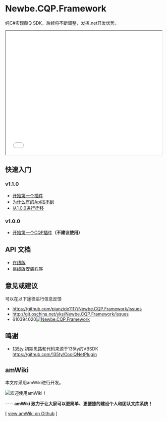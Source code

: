 # Newbe.CQP.Framework

纯C#实现酷Q SDK，后续将不断调整，发挥.net开发优势。

<iframe src="oschina_widget.html" width="100%" height="400px">
</iframe>

## 快速入门

### v1.1.0

- [开始第一个插件](?file=499-v1.1.0/001-快速开始/001-开始第一个插件 "开始第一个插件")
- [为什么有的Api找不到](?file=499-v1.1.0/002-疑难解答/003-为什么有的Api找不到 "为什么有的Api找不到")
- [从1.0.0进行迁移](?file=499-v1.1.0/002-疑难解答/001-从1.0.0进行迁移 "从1.0.0进行迁移")

### v1.0.0

- [开始第一个CQP插件](?file=500-v1.0.0/001-快速开始/001-开始第一个CQP插件 "开始第一个CQP插件")**（不建议使用）**

## API 文档

- [在线版](http://yks.oschina.io/newbe.cqp.framework/apidoc/index.html)
- [离线版安装程序](http://yks.oschina.io/newbe.cqp.framework/clickonce/setup.exe)

## 意见或建议

可以在以下途径进行信息反馈

- <https://github.com/pianzide1117/Newbe.CQP.Framework/issues>
- <http://git.oschina.net/yks/Newbe.CQP.Framework/issues>
- 610394020[![Newbe.CQP.Framework](//pub.idqqimg.com/wpa/images/group.png "Newbe.CQP.Framework")](//shang.qq.com/wpa/qunwpa?idkey=6b2a67364b73c76cd472b5cfaf194ca2bfd817f43abc15a22dd507372b0f7b8a)

## 鸣谢

- [135ty](https://github.com/135ty) 初期思路和代码来源于135ty的VBSDK <https://github.com/135ty/CoolQNetPlugin>

## amWiki

本文库采用amWiki进行开发。

![欢迎使用amWiki！](amWiki/images/logo.png "欢迎使用amWiki！")

---- **amWiki 致力于让大家可以更简单、更便捷的建设个人和团队文库系统！**

[ [view amWiki on Github](https://github.com/TevinLi/amWiki) ]

